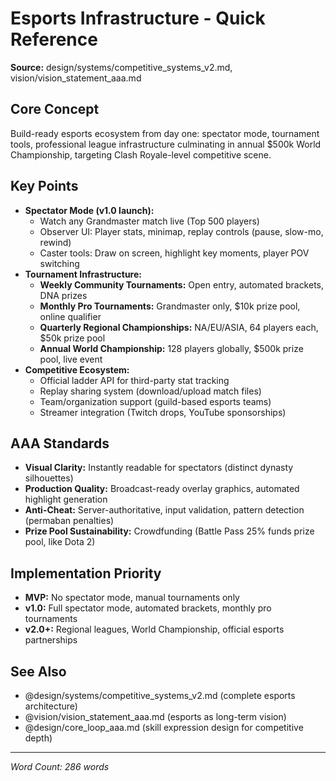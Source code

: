 # Esports Infrastructure - Quick Reference

**Source:** design/systems/competitive_systems_v2.md, vision/vision_statement_aaa.md

## Core Concept
Build-ready esports ecosystem from day one: spectator mode, tournament tools, professional league infrastructure culminating in annual $500k World Championship, targeting Clash Royale-level competitive scene.

## Key Points
- **Spectator Mode (v1.0 launch):**
  - Watch any Grandmaster match live (Top 500 players)
  - Observer UI: Player stats, minimap, replay controls (pause, slow-mo, rewind)
  - Caster tools: Draw on screen, highlight key moments, player POV switching
- **Tournament Infrastructure:**
  - **Weekly Community Tournaments:** Open entry, automated brackets, DNA prizes
  - **Monthly Pro Tournaments:** Grandmaster only, $10k prize pool, online qualifier
  - **Quarterly Regional Championships:** NA/EU/ASIA, 64 players each, $50k prize pool
  - **Annual World Championship:** 128 players globally, $500k prize pool, live event
- **Competitive Ecosystem:**
  - Official ladder API for third-party stat tracking
  - Replay sharing system (download/upload match files)
  - Team/organization support (guild-based esports teams)
  - Streamer integration (Twitch drops, YouTube sponsorships)

## AAA Standards
- **Visual Clarity:** Instantly readable for spectators (distinct dynasty silhouettes)
- **Production Quality:** Broadcast-ready overlay graphics, automated highlight generation
- **Anti-Cheat:** Server-authoritative, input validation, pattern detection (permaban penalties)
- **Prize Pool Sustainability:** Crowdfunding (Battle Pass 25% funds prize pool, like Dota 2)

## Implementation Priority
- **MVP:** No spectator mode, manual tournaments only
- **v1.0:** Full spectator mode, automated brackets, monthly pro tournaments
- **v2.0+:** Regional leagues, World Championship, official esports partnerships

## See Also
- @design/systems/competitive_systems_v2.md (complete esports architecture)
- @vision/vision_statement_aaa.md (esports as long-term vision)
- @design/core_loop_aaa.md (skill expression design for competitive depth)

---

*Word Count: 286 words*
